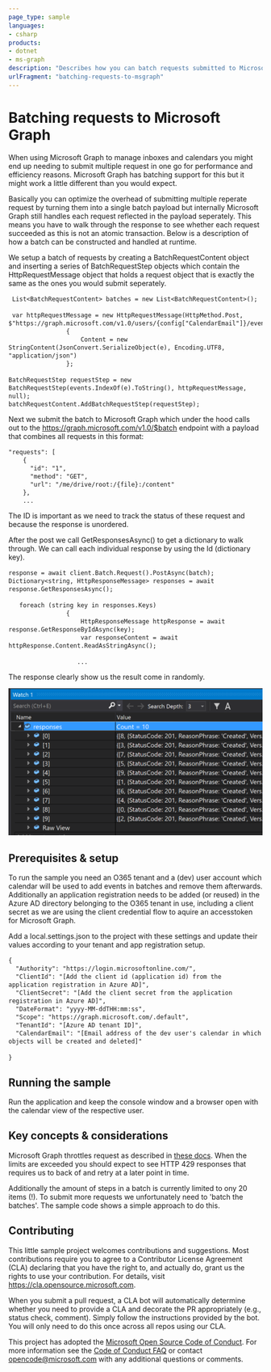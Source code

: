 ```yaml
---
page_type: sample
languages:
- csharp
products:
- dotnet
- ms-graph
description: "Describes how you can batch requests submitted to Microsoft Graph."
urlFragment: "batching-requests-to-msgraph"
---
```


# Batching requests to Microsoft Graph

When using Microsoft Graph to manage inboxes and calendars you might end up needing to submit multiple request in one go for performance and efficiency reasons. Microsoft Graph has batching support for this but it might work a little different than you would expect.

Basically you can optimize the overhead of submitting multiple reperate request by turning them into a single batch payload but internally Microsoft Graph still handles each request reflected in the payload seperately. This means you have to walk through the response to see whether each request succeeded as this is not an atomic transaction. Below is a description of how a batch can be constructed and handled at runtime.

We setup a batch of requests by creating a BatchRequestContent object and inserting a series of BatchRequestStep objects which contain the HttpRequestMessage object that holds a request object that is exactly the same as the ones you would submit seperately.

```
 List<BatchRequestContent> batches = new List<BatchRequestContent>();
 
 var httpRequestMessage = new HttpRequestMessage(HttpMethod.Post, $"https://graph.microsoft.com/v1.0/users/{config["CalendarEmail"]}/events")
                {
                    Content = new StringContent(JsonConvert.SerializeObject(e), Encoding.UTF8, "application/json")
                };

BatchRequestStep requestStep = new BatchRequestStep(events.IndexOf(e).ToString(), httpRequestMessage, null);
batchRequestContent.AddBatchRequestStep(requestStep);
 ```
Next we submit the batch to Microsoft Graph which under the hood calls out to the https://graph.microsoft.com/v1.0/$batch endpoint with a payload that combines all requests in this format:

```
"requests": [
    {
      "id": "1",
      "method": "GET",
      "url": "/me/drive/root:/{file}:/content"
    },
    ...
```
The ID is important as we need to track the status of these request and because the response is unordered.

After the post we call GetResponsesAsync() to get a dictionary to walk through. We can call each individual response by using the Id (dictionary key).


```
response = await client.Batch.Request().PostAsync(batch);
Dictionary<string, HttpResponseMessage> responses = await response.GetResponsesAsync();

   foreach (string key in responses.Keys)
                {
                    HttpResponseMessage httpResponse = await response.GetResponseByIdAsync(key);
                    var responseContent = await httpResponse.Content.ReadAsStringAsync();

                   ...
```

The response clearly show us the result come in randomly.

![alt text](https://github.com/Azure-Samples/graphapi-batching/blob/master/UnorderedBatchResponse.PNG "Logo Title Text 1")


## Prerequisites & setup

To run the sample you need an O365 tenant and a (dev) user account which calendar will be used to add events in batches and remove them afterwards. Additionally an application registration needs to be added (or reused) in the Azure AD directory belonging to the O365 tenant in use, including a client secret as we are using the client credential flow to aquire an accesstoken for Microsoft Graph.

Add a local.settings.json to the project with these settings and update their values according to your tenant and app registration setup.

```
{
  "Authority": "https://login.microsoftonline.com/",
  "ClientId": "[Add the client id (application id) from the application registration in Azure AD]",
  "ClientSecret": "[Add the client secret from the application registration in Azure AD]",
  "DateFormat": "yyyy-MM-ddTHH:mm:ss",
  "Scope": "https://graph.microsoft.com/.default",
  "TenantId": "[Azure AD tenant ID]",
  "CalendarEmail": "[Email address of the dev user's calendar in which objects will be created and deleted]"

}
```

## Running the sample

Run the application and keep the console window and a browser open with the calendar view of the respective user.

## Key concepts & considerations

Microsoft Graph throttles request as described in [these docs](https://docs.microsoft.com/en-us/graph/throttling#outlook-service-limits). When the limits are exceeded you should expect to see HTTP 429 responses that requires us to back of and retry at a later point in time.

Additionally the amount of steps in a batch is currently limited to ony 20 items (!). To submit more requests we unfortunately need to 'batch the batches'. The sample code shows a simple approach to do this.

## Contributing

This little sample project welcomes contributions and suggestions.  Most contributions require you to agree to a
Contributor License Agreement (CLA) declaring that you have the right to, and actually do, grant us
the rights to use your contribution. For details, visit https://cla.opensource.microsoft.com.

When you submit a pull request, a CLA bot will automatically determine whether you need to provide
a CLA and decorate the PR appropriately (e.g., status check, comment). Simply follow the instructions
provided by the bot. You will only need to do this once across all repos using our CLA.

This project has adopted the [Microsoft Open Source Code of Conduct](https://opensource.microsoft.com/codeofconduct/).
For more information see the [Code of Conduct FAQ](https://opensource.microsoft.com/codeofconduct/faq/) or
contact [opencode@microsoft.com](mailto:opencode@microsoft.com) with any additional questions or comments.
